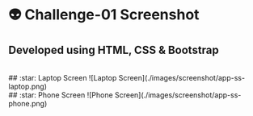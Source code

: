 # :alien: Challenge-01 Screenshot
## Developed using HTML, CSS & Bootstrap
<br>
## :star: Laptop Screen
![Laptop Screen](./images/screenshot/app-ss-laptop.png)
<br>
## :star: Phone Screen
![Phone Screen](./images/screenshot/app-ss-phone.png)
